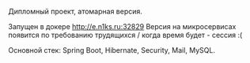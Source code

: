 Дипломный проект, атомарная версия. 

Запущен в докере http://e.n1ks.ru:32829 
Версия на микросервисах появится по требованию трудящихся / когда время будет - сессия :(

Основной стек:
Spring Boot, Hibernate, Security, Mail, MySQL.